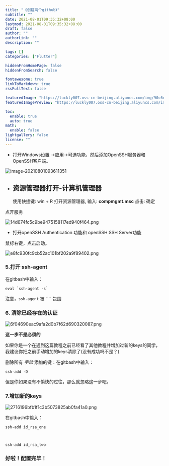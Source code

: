 ```yaml
---
title: "《创建两个github》"
subtitle: ""
date: 2021-08-01T09:35:32+08:00
lastmod: 2021-08-01T09:35:32+08:00
draft: false
author: ""
authorLink: ""
description: ""

tags: []
categories: ["Flutter"]

hiddenFromHomePage: false
hiddenFromSearch: false

fontawesome: true
linkToMarkdown: true
rssFullText: false

featuredImage: "https://luckly007.oss-cn-beijing.aliyuncs.com/img/90c6cc12-742e-4c9f-b318-b912f163b8d0.png"
featuredImagePreview: "https://luckly007.oss-cn-beijing.aliyuncs.com/img/90c6cc12-742e-4c9f-b318-b912f163b8d0.png"

toc:
  enable: true
  auto: true
math:
  enable: false
lightgallery: false
license: ""
---
```


<!--more-->



- 打开Windows设置 ->应用->可选功能，然后添加OpenSSH服务器和OpenSSH客户端。

![image-20210801093611351](https://luckly007.oss-cn-beijing.aliyuncs.com/img/image-20210801093611351.png)

- ## 资源管理器打开-计算机管理器

  使用快捷键: win + R 打开资源管理器, 输入: **compmgmt.msc** 点击: 确定



点开服务



![14d674fc5c9be9475158117ed940f464.png](https://img-blog.csdnimg.cn/img_convert/14d674fc5c9be9475158117ed940f464.png)

- 打开openSSH Authentication 功能和 openSSH SSH Server功能

鼠标右键，点击启动。



![e8fc930fc9cb52ac101bf202a9f89402.png](https://img-blog.csdnimg.cn/img_convert/e8fc930fc9cb52ac101bf202a9f89402.png)

### 5.打开 ssh-agent

在gitbash中输入：

```
eval `ssh-agent -s`
```

注意，`ssh-agent` 被 ```` 包围

### 6. 清除已经存在的认证



![6f04690eac9afa2d0b7f62d690320087.png](https://img-blog.csdnimg.cn/img_convert/6f04690eac9afa2d0b7f62d690320087.png)

**这一步不是必须的**

如果你是一个在遇到这篇教程之前已经看了其他教程并增加过新的keys的同学，我建议你把之前手动增加的keys清除了(没有成功吗不是？)

删除所有 *手动* 添加的键：在gitbash中输入：

```
ssh-add -D
```

但是你如果没有不愉快的过往，那么就忽略这一步吧。

### 7.增加新的keys



![2716196bfb1f1c3b5073825ab0fa41a0.png](https://img-blog.csdnimg.cn/img_convert/2716196bfb1f1c3b5073825ab0fa41a0.png)

在gitbash中输入：

```
ssh-add id_rsa_one



ssh-add id_rsa_two
```

### 好啦！配置完毕！